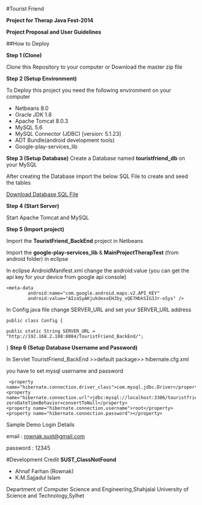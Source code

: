 #Tourist Friend

**Project for Therap Java Fest-2014**

**Project Proposal and User Guidelines**

##How to Deploy

 **Step 1 (Clone)**
 
Clone this Repository to your computer or Download the master zip file

**Step 2 (Setup Environment)**

To Deploy this project you need the following environment on your computer

* Netbeans 8.0  
* Oracle JDK 1.8
* Apache Tomcat 8.0.3
* MySQL 5.6
* MySQL Connector (JDBC) [version: 5.1.23]
* ADT Bundle(android development tools)
* Google-play-services_lib

**Step 3 (Setup Database)**
Create a Database named **touristfriend_db** on your MySQL

After creating the Database import the below SQL File to create and seed the tables



[Download Database SQL File](https://github.com/sajjadIslam2619/TouristFriend/tree/master/Servlets/Resources)


**Step 4 (Start Server)**

Start Apache Tomcat and MySQL

**Step 5 (Import project)**

Import the **TouristFriend_BackEnd**  project in Netbeans 

Import the **google-play-services_lib** & **MainProjectTherapTest** (from android folder) in eclipse 

In eclipse AndroidManifest.xml change the android:value (you can get the api key for your device from google api console)

    <meta-data
            android:name="com.google.android.maps.v2.API_KEY"
            android:value="AIzaSyAKjukdexxEHJby_vQE7HbkSIG3Jr-oSys" />
  
In Config.java file change SERVER_URL and set your SERVER_URL address

    public class Config {
	
	public static String SERVER_URL = "http://192.168.2.108:8084/TouristFriend_BackEnd/";

}
**Step 6 (Setup Database Username and Password)**

In Servlet
TouristFriend_BackEnd >>default package>> hibernate.cfg.xml

you have to set mysql username and password 

     <property name="hibernate.connection.driver_class">com.mysql.jdbc.Driver</property>
    <property name="hibernate.connection.url">jdbc:mysql://localhost:3306/touristfriend_db?zeroDateTimeBehavior=convertToNull</property>
    <property name="hibernate.connection.username">root</property>
    <property name="hibernate.connection.password"></property>
Sample Demo Login Details

email : rownak.sust@gmail.com

password : 12345

#Development Credit
**SUST_ClassNotFound**
* Ahnaf Farhan (Rownak)
* K.M.Sajjadul Islam

Department of Computer Science and Engineering,Shahjalal University of Science and Technology,Sylhet
